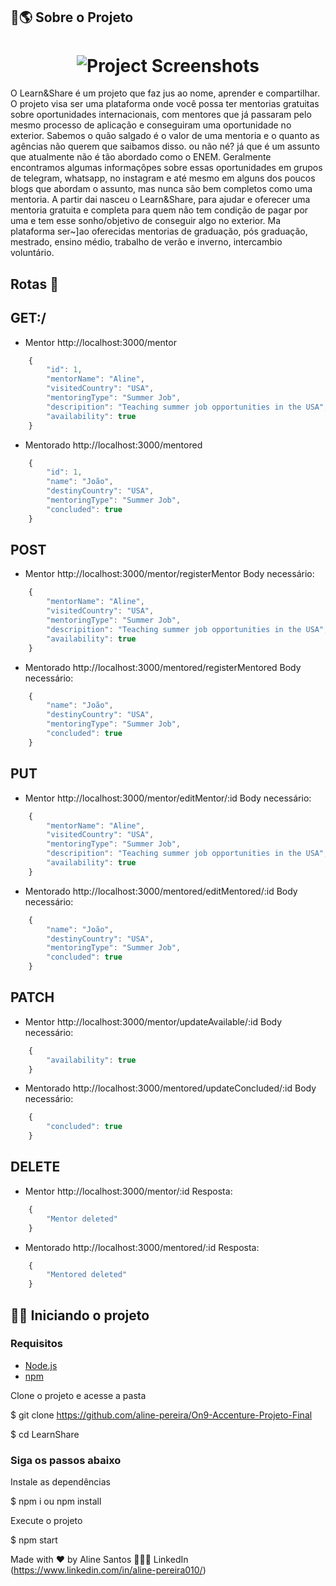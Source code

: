 ## 🛫🌎 Sobre o Projeto

<h1 align="center">
	<img alt="Project Screenshots" src="/assets/docBanner.png" />
</h1>

<p>O Learn&Share é um projeto que faz jus ao nome, aprender e compartilhar. O projeto visa ser uma plataforma onde você possa ter mentorias gratuitas
sobre oportunidades internacionais, com mentores que já passaram pelo mesmo processo de aplicação e conseguiram uma oportunidade no exterior. Sabemos o quão salgado é o valor de uma mentoria e o quanto as agências não querem que saibamos disso. ou não né? já que é um assunto que atualmente não é tão abordado como o ENEM. Geralmente encontramos algumas informaçõpes sobre essas oportunidades em grupos de telegram, whatsapp, no instagram e até mesmo em alguns dos poucos blogs que abordam o assunto, mas nunca são bem completos como uma mentoria. A partir dai nasceu o Learn&Share, para ajudar e oferecer uma mentoria gratuita e completa para quem não tem condição de pagar por uma e tem esse sonho/objetivo de conseguir algo no exterior. Ma plataforma ser~]ao oferecidas mentorias de graduação, pós graduação, mestrado, ensino médio, trabalho de verão e inverno, intercambio voluntário.
</p>

## Rotas 📜

## GET:/

- Mentor
http://localhost:3000/mentor
```javascript
    {
        "id": 1,
        "mentorName": "Aline",
        "visitedCountry": "USA",
        "mentoringType": "Summer Job",
        "descripition": "Teaching summer job opportunities in the USA",
        "availability": true
    }
```
- Mentorado
http://localhost:3000/mentored
```javascript
    {
        "id": 1,
        "name": "João",
        "destinyCountry": "USA",
        "mentoringType": "Summer Job",
        "concluded": true
    }
```
## POST
- Mentor
http://localhost:3000/mentor/registerMentor
Body necessário:
```javascript
    {
        "mentorName": "Aline",
        "visitedCountry": "USA",
        "mentoringType": "Summer Job",
        "descripition": "Teaching summer job opportunities in the USA",
        "availability": true
    }
```

- Mentorado
http://localhost:3000/mentored/registerMentored
Body necessário:
```javascript
    {
        "name": "João",
        "destinyCountry": "USA",
        "mentoringType": "Summer Job",
        "concluded": true
    }
```

## PUT
- Mentor
http://localhost:3000/mentor/editMentor/:id
Body necessário:
```javascript
    {
        "mentorName": "Aline",
        "visitedCountry": "USA",
        "mentoringType": "Summer Job",
        "descripition": "Teaching summer job opportunities in the USA",
        "availability": true
    }
```

- Mentorado
http://localhost:3000/mentored/editMentored/:id
Body necessário:
```javascript
    {
        "name": "João",
        "destinyCountry": "USA",
        "mentoringType": "Summer Job",
        "concluded": true
    }
```

## PATCH
- Mentor
http://localhost:3000/mentor/updateAvailable/:id
Body necessário:
```javascript
    {
        "availability": true
    }
```

- Mentorado
http://localhost:3000/mentored/updateConcluded/:id
Body necessário:
```javascript
    {
        "concluded": true
    }
```

## DELETE
- Mentor
http://localhost:3000/mentor/:id
Resposta:
```javascript
    {
        "Mentor deleted"
    }
```

- Mentorado
http://localhost:3000/mentored/:id
Resposta:
```javascript
    {
        "Mentored deleted"
    }
```

## 👩‍💻 Iniciando o projeto

### Requisitos

- [Node.js](https://nodejs.org/en/)
- [npm](https://www.npmjs.com/)


Clone o projeto e acesse a pasta

$ git clone https://github.com/aline-pereira/On9-Accenture-Projeto-Final

$ cd LearnShare


### Siga os passos abaixo

Instale as dependências

$ npm i ou npm install

Execute o projeto

$ npm start


Made with ❤ by Aline Santos 💁🏽‍♀️ LinkedIn (https://www.linkedin.com/in/aline-pereira010/)
